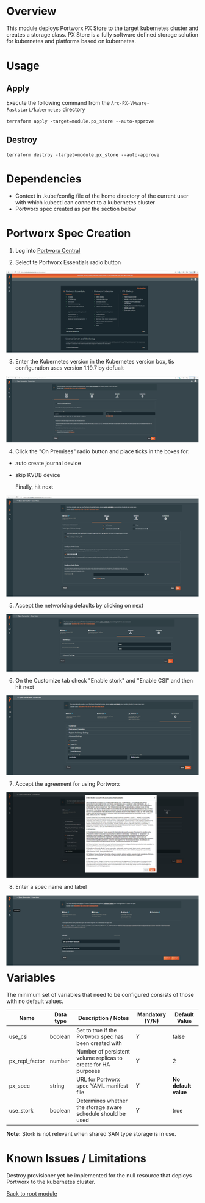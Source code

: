 # Overview

This module deploys Portworx PX Store to the target kubernetes cluster and creates a storage class. PX Store is a fully software defined storage solution for kubernetes and
platforms based on kubernetes.

# Usage

## Apply

Execute the following command from the `Arc-PX-VMware-Faststart/kubernetes` directory
```
terraform apply -target=module.px_store --auto-approve 
```

## Destroy

```
terraform destroy -target=module.px_store --auto-approve 
```

# Dependencies

- Context in .kube/config file of the home directory of the current user with which kubectl can connect to a kubernetes cluster
- Portworx spec created as per the section below

# Portworx Spec Creation

1. Log into [Portworx Central](https://central.portworx.com/specGen/wizard)

2. Select te Portworx Essentials radio button

<img style="float: left; margin: 0px 15px 15px 0px;" src="https://github.com/PureStorage-OpenConnect/arc-px-vmware-faststart/blob/main/images/px_store/px1.PNG?raw=true">

3. Enter the Kubernetes version in the Kubernetes version box, tis configuration uses version 1.19.7 by defualt

<img style="float: left; margin: 0px 15px 15px 0px;" src="https://github.com/PureStorage-OpenConnect/arc-px-vmware-faststart/blob/main/images/px_store/px2.PNG?raw=true">

4. Click the "On Premises" radio button and place ticks in the boxes for:
- auto create journal device
- skip KVDB device

   Finally, hit next 

<img style="float: left; margin: 0px 15px 15px 0px;" src="https://github.com/PureStorage-OpenConnect/arc-px-vmware-faststart/blob/main/images/px_store/px3.PNG?raw=true">

5. Accept the networking defaults by clicking on next

<img style="float: left; margin: 0px 15px 15px 0px;" src="https://github.com/PureStorage-OpenConnect/arc-px-vmware-faststart/blob/main/images/px_store/px4.PNG?raw=true">

6. On the Customize tab check "Enable stork" and "Enable CSI" and then hit next

<img style="float: left; margin: 0px 15px 15px 0px;" src="https://github.com/PureStorage-OpenConnect/arc-px-vmware-faststart/blob/main/images/px_store/px5.PNG?raw=true">

7. Accept the agreement for using Portworx

<img style="float: left; margin: 0px 15px 15px 0px;" src="https://github.com/PureStorage-OpenConnect/arc-px-vmware-faststart/blob/main/images/px_store/px6.PNG?raw=true">

8. Enter a spec name and label 

<img style="float: left; margin: 0px 15px 15px 0px;" src="https://github.com/PureStorage-OpenConnect/arc-px-vmware-faststart/blob/main/images/px_store/px7.PNG?raw=true">



# Variables

The minimum set of variables that need to be configured consists of those with no default values.

| Name                        | Data type | Description / Notes                                                 | Mandatory (Y/N) | Default Value                   |
|-----------------------------|-----------|---------------------------------------------------------------------|-----------------|---------------------------------|
| use_csi                     | boolean   | Set to true if the Portworx spec has been created with              |        Y        | false                           |
| px_repl_factor              | number    | Number of persistent volume replicas to create for HA purposes      |        Y        | 2                               |
| px_spec                     | string    | URL for Portworx spec YAML manifest file                            |        Y        | **No default value**            |
| use_stork                   | boolean   | Determines whether the storage aware schedule should be used       |        Y        | true                            |

**Note:** Stork is not relevant when shared SAN type storage is in use.

# Known Issues / Limitations

Destroy provisioner yet be implemented for the null resource that deploys Portworx to the kubernetes cluster. 

[Back to root module](https://github.com/PureStorage-OpenConnect/arc-px-vmware-faststart/blob/main/README.md)
